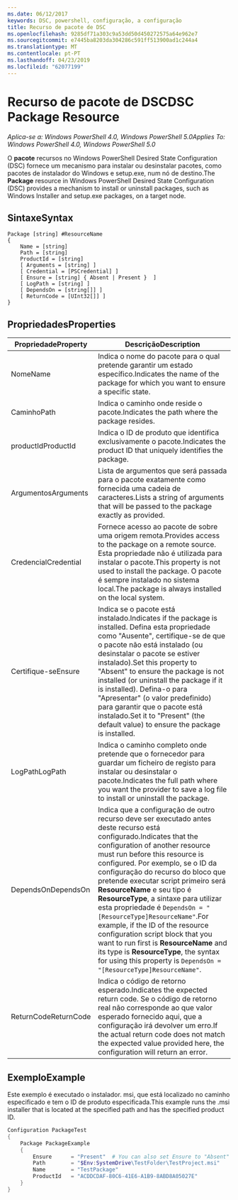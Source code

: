```yaml
---
ms.date: 06/12/2017
keywords: DSC, powershell, configuração, a configuração
title: Recurso de pacote de DSC
ms.openlocfilehash: 9285df71a303c9a53dd50d450272575a64e962e7
ms.sourcegitcommit: e7445ba8203da304286c591ff513900ad1c244a4
ms.translationtype: MT
ms.contentlocale: pt-PT
ms.lasthandoff: 04/23/2019
ms.locfileid: "62077199"
---
```

# <a name="dsc-package-resource"></a><span data-ttu-id="b083d-103">Recurso de pacote de DSC</span><span class="sxs-lookup"><span data-stu-id="b083d-103">DSC Package Resource</span></span>

<span data-ttu-id="b083d-104">_Aplica-se a: Windows PowerShell 4.0, Windows PowerShell 5.0_</span><span class="sxs-lookup"><span data-stu-id="b083d-104">_Applies To: Windows PowerShell 4.0, Windows PowerShell 5.0_</span></span>

<span data-ttu-id="b083d-105">O **pacote** recursos no Windows PowerShell Desired State Configuration (DSC) fornece um mecanismo para instalar ou desinstalar pacotes, como pacotes de instalador do Windows e setup.exe, num nó de destino.</span><span class="sxs-lookup"><span data-stu-id="b083d-105">The **Package** resource in Windows PowerShell Desired State Configuration (DSC) provides a mechanism to install or uninstall packages, such as Windows Installer and setup.exe packages, on a target node.</span></span>

## <a name="syntax"></a><span data-ttu-id="b083d-106">Sintaxe</span><span class="sxs-lookup"><span data-stu-id="b083d-106">Syntax</span></span>

```
Package [string] #ResourceName
{
    Name = [string]
    Path = [string]
    ProductId = [string]
    [ Arguments = [string] ]
    [ Credential = [PSCredential] ]
    [ Ensure = [string] { Absent | Present }  ]
    [ LogPath = [string] ]
    [ DependsOn = [string[]] ]
    [ ReturnCode = [UInt32[]] ]
}
```

## <a name="properties"></a><span data-ttu-id="b083d-107">Propriedades</span><span class="sxs-lookup"><span data-stu-id="b083d-107">Properties</span></span>

| <span data-ttu-id="b083d-108">Propriedade</span><span class="sxs-lookup"><span data-stu-id="b083d-108">Property</span></span> | <span data-ttu-id="b083d-109">Descrição</span><span class="sxs-lookup"><span data-stu-id="b083d-109">Description</span></span> |
| --- | --- |
| <span data-ttu-id="b083d-110">Nome</span><span class="sxs-lookup"><span data-stu-id="b083d-110">Name</span></span>| <span data-ttu-id="b083d-111">Indica o nome do pacote para o qual pretende garantir um estado específico.</span><span class="sxs-lookup"><span data-stu-id="b083d-111">Indicates the name of the package for which you want to ensure a specific state.</span></span>|
| <span data-ttu-id="b083d-112">Caminho</span><span class="sxs-lookup"><span data-stu-id="b083d-112">Path</span></span>| <span data-ttu-id="b083d-113">Indica o caminho onde reside o pacote.</span><span class="sxs-lookup"><span data-stu-id="b083d-113">Indicates the path where the package resides.</span></span>|
| <span data-ttu-id="b083d-114">productId</span><span class="sxs-lookup"><span data-stu-id="b083d-114">ProductId</span></span>| <span data-ttu-id="b083d-115">Indica o ID de produto que identifica exclusivamente o pacote.</span><span class="sxs-lookup"><span data-stu-id="b083d-115">Indicates the product ID that uniquely identifies the package.</span></span>|
| <span data-ttu-id="b083d-116">Argumentos</span><span class="sxs-lookup"><span data-stu-id="b083d-116">Arguments</span></span>| <span data-ttu-id="b083d-117">Lista de argumentos que será passada para o pacote exatamente como fornecida uma cadeia de caracteres.</span><span class="sxs-lookup"><span data-stu-id="b083d-117">Lists a string of arguments that will be passed to the package exactly as provided.</span></span>|
| <span data-ttu-id="b083d-118">Credencial</span><span class="sxs-lookup"><span data-stu-id="b083d-118">Credential</span></span>| <span data-ttu-id="b083d-119">Fornece acesso ao pacote de sobre uma origem remota.</span><span class="sxs-lookup"><span data-stu-id="b083d-119">Provides access to the package on a remote source.</span></span> <span data-ttu-id="b083d-120">Esta propriedade não é utilizada para instalar o pacote.</span><span class="sxs-lookup"><span data-stu-id="b083d-120">This property is not used to install the package.</span></span> <span data-ttu-id="b083d-121">O pacote é sempre instalado no sistema local.</span><span class="sxs-lookup"><span data-stu-id="b083d-121">The package is always installed on the local system.</span></span>|
| <span data-ttu-id="b083d-122">Certifique-se</span><span class="sxs-lookup"><span data-stu-id="b083d-122">Ensure</span></span>| <span data-ttu-id="b083d-123">Indica se o pacote está instalado.</span><span class="sxs-lookup"><span data-stu-id="b083d-123">Indicates if the package is installed.</span></span> <span data-ttu-id="b083d-124">Defina esta propriedade como "Ausente", certifique-se de que o pacote não está instalado (ou desinstalar o pacote se estiver instalado).</span><span class="sxs-lookup"><span data-stu-id="b083d-124">Set this property to "Absent" to ensure the package is not installed (or uninstall the package if it is installed).</span></span> <span data-ttu-id="b083d-125">Defina-o para "Apresentar" (o valor predefinido) para garantir que o pacote está instalado.</span><span class="sxs-lookup"><span data-stu-id="b083d-125">Set it to "Present" (the default value) to ensure the package is installed.</span></span>|
| <span data-ttu-id="b083d-126">LogPath</span><span class="sxs-lookup"><span data-stu-id="b083d-126">LogPath</span></span>| <span data-ttu-id="b083d-127">Indica o caminho completo onde pretende que o fornecedor para guardar um ficheiro de registo para instalar ou desinstalar o pacote.</span><span class="sxs-lookup"><span data-stu-id="b083d-127">Indicates the full path where you want the provider to save a log file to install or uninstall the package.</span></span>|
| <span data-ttu-id="b083d-128">DependsOn</span><span class="sxs-lookup"><span data-stu-id="b083d-128">DependsOn</span></span> | <span data-ttu-id="b083d-129">Indica que a configuração de outro recurso deve ser executado antes deste recurso está configurado.</span><span class="sxs-lookup"><span data-stu-id="b083d-129">Indicates that the configuration of another resource must run before this resource is configured.</span></span> <span data-ttu-id="b083d-130">Por exemplo, se o ID da configuração do recurso do bloco que pretende executar script primeiro será **ResourceName** e seu tipo é **ResourceType**, a sintaxe para utilizar esta propriedade é `DependsOn = "[ResourceType]ResourceName"`.</span><span class="sxs-lookup"><span data-stu-id="b083d-130">For example, if the ID of the resource configuration script block that you want to run first is **ResourceName** and its type is **ResourceType**, the syntax for using this property is `DependsOn = "[ResourceType]ResourceName"`.</span></span>|
| <span data-ttu-id="b083d-131">ReturnCode</span><span class="sxs-lookup"><span data-stu-id="b083d-131">ReturnCode</span></span>| <span data-ttu-id="b083d-132">Indica o código de retorno esperado.</span><span class="sxs-lookup"><span data-stu-id="b083d-132">Indicates the expected return code.</span></span> <span data-ttu-id="b083d-133">Se o código de retorno real não corresponde ao que valor esperado fornecido aqui, que a configuração irá devolver um erro.</span><span class="sxs-lookup"><span data-stu-id="b083d-133">If the actual return code does not match the expected value provided here, the configuration will return an error.</span></span>|

## <a name="example"></a><span data-ttu-id="b083d-134">Exemplo</span><span class="sxs-lookup"><span data-stu-id="b083d-134">Example</span></span>

<span data-ttu-id="b083d-135">Este exemplo é executado o instalador. msi, que está localizado no caminho especificado e tem o ID de produto especificada.</span><span class="sxs-lookup"><span data-stu-id="b083d-135">This example runs the .msi installer that is located at the specified path and has the specified product ID.</span></span>

```powershell
Configuration PackageTest
{
    Package PackageExample
    {
        Ensure      = "Present"  # You can also set Ensure to "Absent"
        Path        = "$Env:SystemDrive\TestFolder\TestProject.msi"
        Name        = "TestPackage"
        ProductId   = "ACDDCDAF-80C6-41E6-A1B9-8ABD8A05027E"
    }
}
```